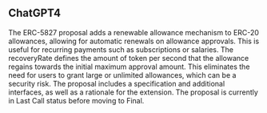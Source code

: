 ## ChatGPT4

The ERC-5827 proposal adds a renewable allowance mechanism to ERC-20 allowances, allowing for automatic renewals on allowance approvals. This is useful for recurring payments such as subscriptions or salaries. The recoveryRate defines the amount of token per second that the allowance regains towards the initial maximum approval amount. This eliminates the need for users to grant large or unlimited allowances, which can be a security risk. The proposal includes a specification and additional interfaces, as well as a rationale for the extension. The proposal is currently in Last Call status before moving to Final.
